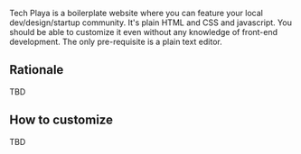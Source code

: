 Tech Playa is a boilerplate website where you can feature your local dev/design/startup community. It's plain HTML and CSS and javascript. You should be able to customize it even without any knowledge of front-end development. The only pre-requisite is a plain text editor.

## Rationale ##

TBD

## How to customize ##

TBD